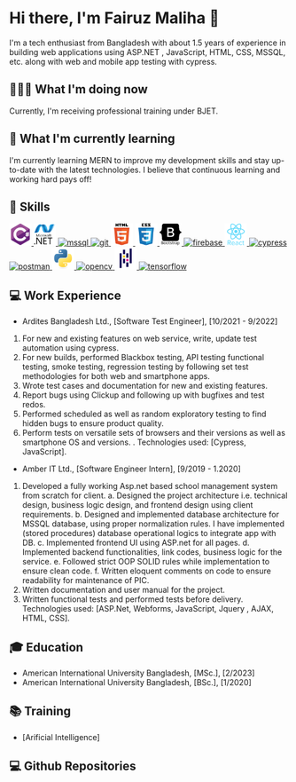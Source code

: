 
<h1>Hi there, I'm Fairuz Maliha 👋</h1>
I'm a tech enthusiast from Bangladesh with about 1.5 years of experience in building web applications using ASP.NET , JavaScript, HTML, CSS, MSSQL, etc. along with web and mobile app testing with cypress.

## 👨🏽‍💻 What I'm doing now
Currently, I'm receiving professional training under BJET.

## 🧠 What I'm currently learning
I'm currently learning MERN  to improve my development skills and stay up-to-date with the latest technologies. I believe that continuous learning and working hard pays off! 

## 🚀 Skills
<p align="left"> 
<a href="https://www.w3schools.com/cs/" target="_blank" rel="noreferrer"> <img src="https://raw.githubusercontent.com/devicons/devicon/master/icons/csharp/csharp-original.svg" alt="csharp" width="40" height="40"/> </a> 
<a href="https://dotnet.microsoft.com/" target="_blank" rel="noreferrer"> <img src="https://raw.githubusercontent.com/devicons/devicon/master/icons/dot-net/dot-net-original-wordmark.svg" alt="dotnet" width="40" height="40"/> </a> 
<a href="https://www.microsoft.com/en-us/sql-server" target="_blank" rel="noreferrer"> <img src="https://www.svgrepo.com/show/303229/microsoft-sql-server-logo.svg" alt="mssql" width="40" height="40"/> </a>
<a href="https://git-scm.com/" target="_blank" rel="noreferrer"> <img src="https://www.vectorlogo.zone/logos/git-scm/git-scm-icon.svg" alt="git" width="40" height="40"/> </a> 
<a href="https://www.w3.org/html/" target="_blank" rel="noreferrer"> <img src="https://raw.githubusercontent.com/devicons/devicon/master/icons/html5/html5-original-wordmark.svg" alt="html5" width="40" height="40"/> </a> 
<a href="https://www.w3schools.com/css/" target="_blank" rel="noreferrer"> <img src="https://raw.githubusercontent.com/devicons/devicon/master/icons/css3/css3-original-wordmark.svg" alt="css3" width="40" height="40"/> </a> 
<a href="https://getbootstrap.com" target="_blank" rel="noreferrer"> <img src="https://raw.githubusercontent.com/devicons/devicon/master/icons/bootstrap/bootstrap-plain-wordmark.svg" alt="bootstrap" width="40" height="40"/> </a> 
<a href="https://firebase.google.com/" target="_blank" rel="noreferrer"> <img src="https://www.vectorlogo.zone/logos/firebase/firebase-icon.svg" alt="firebase" width="40" height="40"/> </a> 
<a href="https://reactjs.org/" target="_blank" rel="noreferrer"> <img src="https://raw.githubusercontent.com/devicons/devicon/master/icons/react/react-original-wordmark.svg" alt="react" width="40" height="40"/> </a> 
<a href="https://www.cypress.io" target="_blank" rel="noreferrer"> <img src="https://raw.githubusercontent.com/simple-icons/simple-icons/6e46ec1fc23b60c8fd0d2f2ff46db82e16dbd75f/icons/cypress.svg" alt="cypress" width="40" height="40"/> </a> 
<a href="https://postman.com" target="_blank" rel="noreferrer"> <img src="https://www.vectorlogo.zone/logos/getpostman/getpostman-icon.svg" alt="postman" width="40" height="40"/> </a> 
<a href="https://www.python.org" target="_blank" rel="noreferrer"> <img src="https://raw.githubusercontent.com/devicons/devicon/master/icons/python/python-original.svg" alt="python" width="40" height="40"/> </a>
<a href="https://opencv.org/" target="_blank" rel="noreferrer"> <img src="https://www.vectorlogo.zone/logos/opencv/opencv-icon.svg" alt="opencv" width="40" height="40"/> </a> 
<a href="https://pandas.pydata.org/" target="_blank" rel="noreferrer"> <img src="https://raw.githubusercontent.com/devicons/devicon/2ae2a900d2f041da66e950e4d48052658d850630/icons/pandas/pandas-original.svg" alt="pandas" width="40" height="40"/> </a> 
<a href="https://www.tensorflow.org" target="_blank" rel="noreferrer"> <img src="https://www.vectorlogo.zone/logos/tensorflow/tensorflow-icon.svg" alt="tensorflow" width="40" height="40"/> </a> </p>

## 💻 Work Experience
- Ardites Bangladesh Ltd., [Software Test Engineer], [10/2021 - 9/2022]<br />
1. For new and existing features on web service, write, 
update test automation using cypress.
2. For new builds, performed Blackbox testing, API testing
functional testing, smoke testing, regression testing by 
following set test methodologies for both web and 
smartphone apps.
3. Wrote test cases and documentation for new and existing 
features.
4. Report bugs using Clickup and following up with bugfixes 
and test redos.
5. Performed scheduled as well as random exploratory 
testing to find hidden bugs to ensure product quality.
6. Perform tests on versatile sets of browsers and their 
versions as well as smartphone OS and versions.
. Technologies used: [Cypress, JavaScript].

- Amber IT Ltd., [Software Engineer Intern], [9/2019 - 1.2020]<br />
1. Developed a fully working Asp.net based school 
   management system from scratch for client.
   a. Designed the project architecture i.e. technical design, 
      business logic design, and frontend design using client 
      requirements. 
   b. Designed and implemented database architecture for 
      MSSQL database, using proper normalization rules. I have 
      implemented (stored procedures) database operational 
      logics to integrate app with DB.
   c. Implemented frontend UI using ASP.net for all pages.
   d. Implemented backend functionalities, link codes, 
      business logic for the service.
   e. Followed strict OOP SOLID rules while implementation 
      to ensure clean code.
   f. Written eloquent comments on code to ensure 
      readability for maintenance of PIC.
2. Written documentation and user manual for the project.
3. Written functional tests and performed tests before 
   delivery.
Technologies used: [ASP.Net, Webforms, JavaScript, Jquery , AJAX, HTML, CSS].

## 🎓 Education
- American International University Bangladesh, [MSc.], [2/2023]
- American International University Bangladesh, [BSc.], [1/2020]

## 📚 Training
- [Arificial Intelligence]

## 💻 Github Repositories
